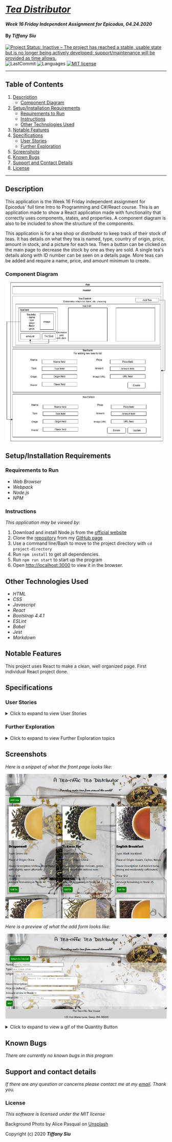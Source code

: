 # _[Tea Distributor](https://github.com/TSiu88/#)_

#### _Week 16 Friday Independent Assignment for Epicodus, 04.24.2020_

#### By _**Tiffany Siu**_

[![Project Status: Inactive – The project has reached a stable, usable state but is no longer being actively developed; support/maintenance will be provided as time allows.](https://www.repostatus.org/badges/latest/inactive.svg)](https://www.repostatus.org/#inactive)
![LastCommit](https://img.shields.io/github/last-commit/tsiu88/tea-distributor)
![Languages](https://img.shields.io/github/languages/top/tsiu88/tea-distributor)
[![MIT license](https://img.shields.io/badge/License-MIT-orange.svg)](https://lbesson.mit-license.org/)

---
## Table of Contents
1. [Description](#description)
    - [Component Diagram](#component-diagram)
2. [Setup/Installation Requirements](#setup/installation-requirements)
    - [Requirements to Run](#requirements-to-run)
    - [Instructions](#instructions)
    - [Other Technologies Used](#other-technologies-used)
3. [Notable Features](#notable-features)
4. [Specifications](#specifications)
    - [User Stories](#user-stories)
    - [Further Exploration](#further-exploration)
5. [Screenshots](#screenshots)
6. [Known Bugs](#known-bugs)
7. [Support and Contact Details](#support-and-contact-details)
8. [License](#license)
---
## Description

This application is the Week 16 Friday independent assignment for Epicodus' full time Intro to Programming and C#/React course. This is an application made to show a React application made with functionality that correctly uses components, states, and properties.  A component diagram is also to be included to show the structure of the components.

This application is for a tea shop or distributor to keep track of their stock of teas.  It has details on what they tea is named, type, country of origin, price, amount in stock, and a picture for each tea.  Then a button can be clicked on the main page to decrease the stock by one as they are sold.  A single tea's details along with ID number can be seen on a details page.  More teas can be added and require a name, price, and amount minimum to create.

### Component Diagram

![Component Diagram](./public/Component-Diagram.png)

## Setup/Installation Requirements

### Requirements to Run

* _Web Browser_
* _Webpack_
* _Node.js_
* _NPM_

### Instructions

*This application may be viewed by:*

1. Download and install Node.js from the [official website](https://nodejs.org/en/download/)
2. Clone the [repository](https://github.com/TSiu88/tea-distributor.git) from my [GitHub page](https://github.com/TSiu88)
3. Use a command line/Bash to move to the project directory with `cd project-directory`
4. Run `npm install` to get all dependencies. 
5. Run `npm run start` to start up the program
6. Open [http://localhost:3000](http://localhost:3000) to view it in the browser.

## Other Technologies Used

* _HTML_
* _CSS_
* _Javascript_
* _React_
* _Bootstrap 4.4.1_
* _ESLint_
* _Babel_
* _Jest_
* _Markdown_

## Notable Features
This project uses React to make a clean, well organized page.  First individual React project done.

## Specifications

### User Stories
<details>
  <summary>Click to expand to view User Stories </summary>

  - [x] As a user, I want to see a list/menu of all available teas. For each tea, I want to see its name, type, origin, flavor, price and an image.
  - [x] As a user, I want to submit a form to add a new tea to a list.
  - [x] As a user, I want to be able to click on a tea to see its detail page.
  - [x] As a user, I want to see how many tins are left for a tea (quantity).
  - [x] As a user, I want to be able to click a button next to a tea whenever I sell a tin of it. This should decrease the number of tins left by 1. Tins should not be able to go below 0.

</details>

### Further Exploration

<details>
  <summary>Click to expand to view Further Exploration topics </summary>

  - [ ] As a user, I want the option to edit a tea's properties after entering them just in case I make a mistake.
  - [ ] As a user, I want to be able to delete a tea.
  - [x] As a user, I want a tea to update to say "Out of Stock" once it's empty.
  - [x] As a user, I want teas with less than 10 pints to include a message that says "Almost Empty" so I can try some before it's gone!
  - [ ] As a user, I want to have teas prices to be color-coded for easy readability. This could be based on their price, the style of beer or kombucha, or the amount of tins left.
  - [ ] As a user, I want this application to be nicely styled. (Use stylesheets and CSS objects!)

</details>

## Screenshots

_Here is a snippet of what the front page looks like:_

![Snippet of front page](./public/snippet1.png)

_Here is a preview of what the add form looks like:_

![Snippet of add form](./public/snippet2.png)

<details>
  <summary>Click to expand to view a gif of the Quantity Button </summary>

  ![Animation of QuantityButton functionality](./public/quantityButton.gif)

  </details>

## Known Bugs

_There are currently no known bugs in this program_

## Support and contact details

_If there are any question or concerns please contact me at my [email](mailto:tsiu88@gmail.com). Thank you._

### License

*This software is licensed under the MIT license*

Background Photo by Alice Pasqual on [Unsplash](https://unsplash.com/photos/xdD-x2Y2SPI)

Copyright (c) 2020 **_Tiffany Siu_**